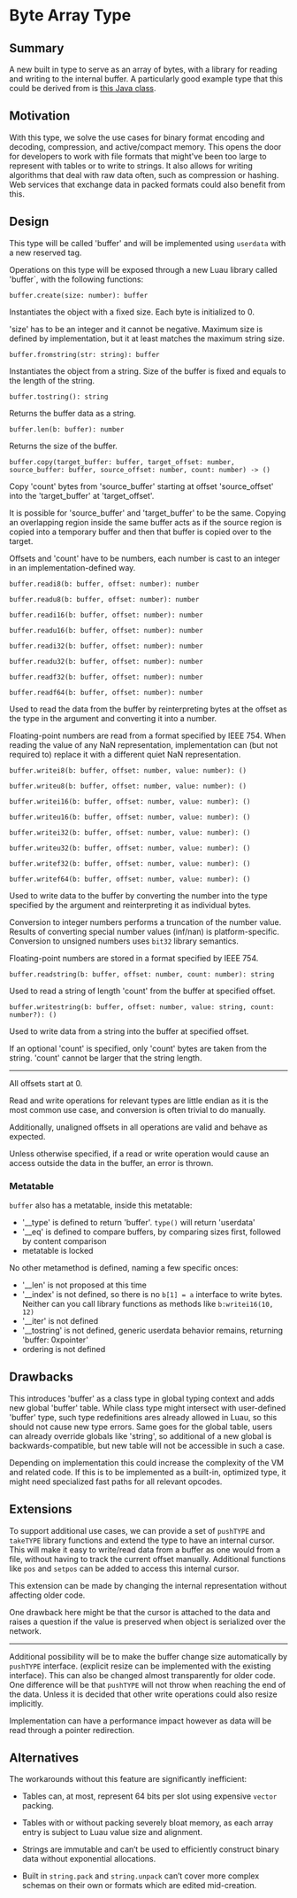 # Byte Array Type

## Summary

A new built in type to serve as an array of bytes, with a library for reading and writing to the internal buffer. A particularly good example type that this could be derived from is [this Java class](https://docs.oracle.com/en/java/javase/18/docs/api/java.base/java/nio/ByteBuffer.html).

## Motivation

With this type, we solve the use cases for binary format encoding and decoding, compression, and active/compact memory. This opens the door for developers to work with file formats that might've been too large to represent with tables or to write to strings. It also allows for writing algorithms that deal with raw data often, such as compression or hashing. Web services that exchange data in packed formats could also benefit from this.

## Design

This type will be called 'buffer' and will be implemented using `userdata` with a new reserved tag.

Operations on this type will be exposed through a new Luau library called 'buffer`, with the following functions:

`buffer.create(size: number): buffer`

Instantiates the object with a fixed size.
Each byte is initialized to 0.

'size' has to be an integer and it cannot be negative. Maximum size is defined by implementation, but it at least matches the maximum string size.

`buffer.fromstring(str: string): buffer`

Instantiates the object from a string.
Size of the buffer is fixed and equals to the length of the string.

`buffer.tostring(): string`

Returns the buffer data as a string.

`buffer.len(b: buffer): number`

Returns the size of the buffer.

`buffer.copy(target_buffer: buffer, target_offset: number, source_buffer: buffer, source_offset: number, count: number) -> ()`

Copy 'count' bytes from 'source_buffer' starting at offset 'source_offset' into the 'target_buffer' at 'target_offset'.

It is possible for 'source_buffer' and 'target_buffer' to be the same. 
Copying an overlapping region inside the same buffer acts as if the source region is copied into a temporary buffer and then that buffer is copied over to the target.

Offsets and 'count' have to be numbers, each number is cast to an integer in an implementation-defined way.

`buffer.readi8(b: buffer, offset: number): number`

`buffer.readu8(b: buffer, offset: number): number`

`buffer.readi16(b: buffer, offset: number): number`

`buffer.readu16(b: buffer, offset: number): number`

`buffer.readi32(b: buffer, offset: number): number`

`buffer.readu32(b: buffer, offset: number): number`

`buffer.readf32(b: buffer, offset: number): number`

`buffer.readf64(b: buffer, offset: number): number`

Used to read the data from the buffer by reinterpreting bytes at the offset as the type in the argument and converting it into a number.

Floating-point numbers are read from a format specified by IEEE 754.
When reading the value of any NaN representation, implementation can (but not required to) replace it with a different quiet NaN representation.

`buffer.writei8(b: buffer, offset: number, value: number): ()`

`buffer.writeu8(b: buffer, offset: number, value: number): ()`

`buffer.writei16(b: buffer, offset: number, value: number): ()`

`buffer.writeu16(b: buffer, offset: number, value: number): ()`

`buffer.writei32(b: buffer, offset: number, value: number): ()`

`buffer.writeu32(b: buffer, offset: number, value: number): ()`

`buffer.writef32(b: buffer, offset: number, value: number): ()`

`buffer.writef64(b: buffer, offset: number, value: number): ()`

Used to write data to the buffer by converting the number into the type specified by the argument and reinterpreting it as individual bytes.

Conversion to integer numbers performs a truncation of the number value. Results of converting special number values (inf/nan) is platform-specific.
Conversion to unsigned numbers uses `bit32` library semantics.

Floating-point numbers are stored in a format specified by IEEE 754.

`buffer.readstring(b: buffer, offset: number, count: number): string`

Used to read a string of length 'count' from the buffer at specified offset.

`buffer.writestring(b: buffer, offset: number, value: string, count: number?): ()`

Used to write data from a string into the buffer at specified offset.

If an optional 'count' is specified, only 'count' bytes are taken from the string. 'count' cannot be larger that the string length.

---

All offsets start at 0.

Read and write operations for relevant types are little endian as it is the most common use case, and conversion is often trivial to do manually.

Additionally, unaligned offsets in all operations are valid and behave as expected.

Unless otherwise specified, if a read or write operation would cause an access outside the data in the buffer, an error is thrown.

### Metatable

`buffer` also has a metatable, inside this metatable:
* '__type' is defined to return 'buffer'. `type()` will return 'userdata'
* '__eq' is defined to compare buffers, by comparing sizes first, followed by content comparison
* metatable is locked

No other metamethod is defined, naming a few specific onces:
* '__len' is not proposed at this time
* '__index' is not defined, so there is no `b[1] = a` interface to write bytes. Neither can you call library functions as methods like `b:writei16(10, 12)`
* '__iter' is not defined
* '__tostring' is not defined, generic userdata behavior remains, returning 'buffer: 0xpointer'
* ordering is not defined

## Drawbacks

This introduces 'buffer' as a class type in global typing context and adds new global 'buffer' table.
While class type might intersect with user-defined 'buffer' type, such type redefinitions ares already allowed in Luau, so this should not cause new type errors.
Same goes for the global table, users can already override globals like 'string', so additional of a new global is backwards-compatible, but new table will not be accessible in such a case.

Depending on implementation this could increase the complexity of the VM and related code. If this is to be implemented as a built-in, optimized type, it might need specialized fast paths for all relevant opcodes.

## Extensions

To support additional use cases, we can provide a set of `pushTYPE` and `takeTYPE` library functions and extend the type to have an internal cursor.
This will make it easy to write/read data from a buffer as one would from a file, without having to track the current offset manually.
Additional functions like `pos` and `setpos` can be added to access this internal cursor.

This extension can be made by changing the internal representation without affecting older code.

One drawback here might be that the cursor is attached to the data and raises a question if the value is preserved when object is serialized over the network.

---

Additional possibility will be to make the buffer change size automatically by `pushTYPE` interface. (explicit resize can be implemented with the existing interface).
This can also be changed almost transparently for older code.
One difference will be that `pushTYPE` will not throw when reaching the end of the data. Unless it is decided that other write operations could also resize implicitly.

Implementation can have a performance impact however as data will be read through a pointer redirection.

## Alternatives

The workarounds without this feature are significantly inefficient:

* Tables can, at most, represent 64 bits per slot using expensive `vector` packing.

* Tables with or without packing severely bloat memory, as each array entry is subject to Luau value size and alignment.

* Strings are immutable and can’t be used to efficiently construct binary data without exponential allocations.

* Built in `string.pack` and `string.unpack` can’t cover more complex schemas on their own or formats which are edited mid-creation.
